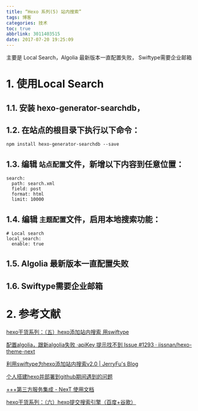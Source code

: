 ```yaml
---
title: “Hexo 系列(5) 站内搜索”
tags: 博客
categories: 技术
toc: true
abbrlink: 3011403515
date: 2017-07-20 19:25:09
---
```

主要是 Local Search，Algolia 最新版本一直配置失败， Swiftype需要企业邮箱
<!-- more -->
# 1. 使用Local Search

## 1.1. 安装 hexo-generator-searchdb，

## 1.2. 在站点的根目录下执行以下命令：

  `npm install hexo-generator-searchdb --save`

## 1.3. 编辑 `站点配置`文件，新增以下内容到任意位置：

```
search:
  path: search.xml
  field: post
  format: html
  limit: 10000
```

## 1.4. 编辑 `主题配置`文件，启用本地搜索功能：

```
# Local search
local_search:
  enable: true
```

## 1.5. Algolia 最新版本一直配置失败

## 1.6. Swiftype需要企业邮箱

# 2. 参考文献

[hexo干货系列：（五）hexo添加站内搜索 用swiftype ](http://tengj.github.io/2016/03/11/hexo5Swiftype/)

[配置algolia，跟新algolia失败 ·apiKey  提示找不到 Issue #1293 · iissnan/hexo-theme-next](https://github.com/iissnan/hexo-theme-next/issues/1293)

[利用swiftype为hexo添加站内搜索v2.0 | JerryFu&#39;s Blog](http://www.jerryfu.net/post/search-engine-for-hexo-with-swiftype-v2.html)

[个人搭建hexo并部署到github期间遇到的问题](http://lijialalala.github.io/2016/04/05/hexoxo-usage/)

[+++第三方服务集成 - NexT 使用文档](http://theme-next.iissnan.com/third-party-services.html#search-system)

[hexo干货系列：（六）hexo提交搜索引擎（百度+谷歌）](http://tengj.github.io/2016/03/14/hexo6seo/)

